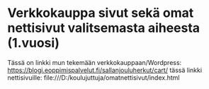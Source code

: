 # Verkkokauppa sivut sekä omat nettisivut valitsemasta aiheesta (1.vuosi)
Tässä on linkki mun tekemään verkkokauppaan/Wordpress: https://blogi.eoppimispalvelut.fi/sallanjouluherkut/cart/
tässä linkki nettisivuille: file:///D:/koulujuttuja/omatnettisivut/index.html
